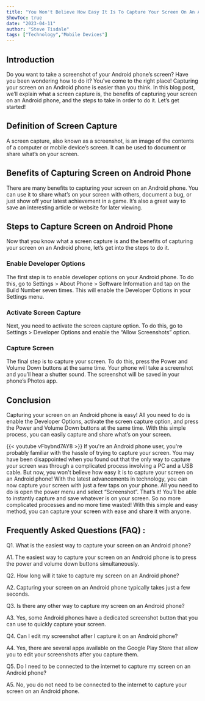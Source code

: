 ```yaml
---
title: "You Won't Believe How Easy It Is To Capture Your Screen On An Android Phone!"
ShowToc: true 
date: "2023-04-11"
author: "Steve Tisdale" 
tags: ["Technology","Mobile Devices"]
---
```

## Introduction

Do you want to take a screenshot of your Android phone’s screen? Have you been wondering how to do it? You’ve come to the right place! Capturing your screen on an Android phone is easier than you think. In this blog post, we’ll explain what a screen capture is, the benefits of capturing your screen on an Android phone, and the steps to take in order to do it. Let’s get started!

## Definition of Screen Capture

A screen capture, also known as a screenshot, is an image of the contents of a computer or mobile device’s screen. It can be used to document or share what’s on your screen.

## Benefits of Capturing Screen on Android Phone

There are many benefits to capturing your screen on an Android phone. You can use it to share what’s on your screen with others, document a bug, or just show off your latest achievement in a game. It’s also a great way to save an interesting article or website for later viewing.

## Steps to Capture Screen on Android Phone

Now that you know what a screen capture is and the benefits of capturing your screen on an Android phone, let’s get into the steps to do it. 

### Enable Developer Options

The first step is to enable developer options on your Android phone. To do this, go to Settings > About Phone > Software Information and tap on the Build Number seven times. This will enable the Developer Options in your Settings menu.

### Activate Screen Capture

Next, you need to activate the screen capture option. To do this, go to Settings > Developer Options and enable the “Allow Screenshots” option.

### Capture Screen

The final step is to capture your screen. To do this, press the Power and Volume Down buttons at the same time. Your phone will take a screenshot and you’ll hear a shutter sound. The screenshot will be saved in your phone’s Photos app.

## Conclusion

Capturing your screen on an Android phone is easy! All you need to do is enable the Developer Options, activate the screen capture option, and press the Power and Volume Down buttons at the same time. With this simple process, you can easily capture and share what’s on your screen.

{{< youtube vFbybnd7AY8 >}} 
If you're an Android phone user, you're probably familiar with the hassle of trying to capture your screen. You may have been disappointed when you found out that the only way to capture your screen was through a complicated process involving a PC and a USB cable. But now, you won't believe how easy it is to capture your screen on an Android phone! With the latest advancements in technology, you can now capture your screen with just a few taps on your phone. All you need to do is open the power menu and select “Screenshot”. That’s it! You’ll be able to instantly capture and save whatever is on your screen. So no more complicated processes and no more time wasted! With this simple and easy method, you can capture your screen with ease and share it with anyone.

## Frequently Asked Questions (FAQ) :
Q1. What is the easiest way to capture your screen on an Android phone?

A1. The easiest way to capture your screen on an Android phone is to press the power and volume down buttons simultaneously.

Q2. How long will it take to capture my screen on an Android phone?

A2. Capturing your screen on an Android phone typically takes just a few seconds.

Q3. Is there any other way to capture my screen on an Android phone?

A3. Yes, some Android phones have a dedicated screenshot button that you can use to quickly capture your screen.

Q4. Can I edit my screenshot after I capture it on an Android phone?

A4. Yes, there are several apps available on the Google Play Store that allow you to edit your screenshots after you capture them.

Q5. Do I need to be connected to the internet to capture my screen on an Android phone?

A5. No, you do not need to be connected to the internet to capture your screen on an Android phone.


